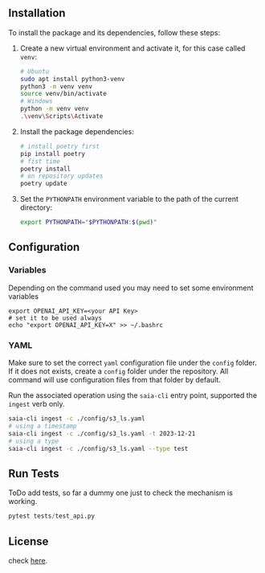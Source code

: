 ## Installation

To install the package and its dependencies, follow these steps:

1. Create a new virtual environment and activate it, for this case called `venv`:

   ```bash
   # Ubuntu
   sudo apt install python3-venv
   python3 -m venv venv
   source venv/bin/activate
   # Windows
   python -m venv venv
   .\venv\Scripts\Activate
   ```
2. Install the package dependencies:

   ```bash
   # install poetry first
   pip install poetry
   # fist time
   poetry install
   # on repository updates
   poetry update
   ```
3. Set the `PYTHONPATH` environment variable to the path of the current directory:

   ```bash
   export PYTHONPATH="$PYTHONPATH:$(pwd)"
   ```

## Configuration

### Variables

Depending on the command used you may need to set some environment variables

```
export OPENAI_API_KEY=<your API Key>
# set it to be used always
echo "export OPENAI_API_KEY=X" >> ~/.bashrc
```

### YAML

Make sure to set the correct `yaml` configuration file under the `config` folder. If it does not exists, create a `config` folder under the repository. All command will use configuration files from that folder by default. 

Run the associated operation using the `saia-cli` entry point, supported the `ingest` verb only.

```bash
saia-cli ingest -c ./config/s3_ls.yaml
# using a timestamp
saia-cli ingest -c ./config/s3_ls.yaml -t 2023-12-21
# using a type
saia-cli ingest -c ./config/s3_ls.yaml --type test
```

## Run Tests

ToDo add tests, so far a dummy one just to check the mechanism is working.

```python
pytest tests/test_api.py
```

## License

check [here](LICENSE).

